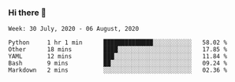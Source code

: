 ### Hi there 👋

<!--START_SECTION:waka-->
```text
Week: 30 July, 2020 - 06 August, 2020

Python     1 hr 1 min      ██████████████░░░░░░░░░░░   58.02 % 
Other      18 mins         ████░░░░░░░░░░░░░░░░░░░░░   17.85 % 
YAML       12 mins         ███░░░░░░░░░░░░░░░░░░░░░░   11.84 % 
Bash       9 mins          ██░░░░░░░░░░░░░░░░░░░░░░░   09.24 % 
Markdown   2 mins          ░░░░░░░░░░░░░░░░░░░░░░░░░   02.36 %
```
<!--END_SECTION:waka-->

<!--
**arlenxuzj/arlenxuzj** is a ✨ _special_ ✨ repository because its `README.md` (this file) appears on your GitHub profile.

Here are some ideas to get you started:

- 🔭 I’m currently working on ...
- 🌱 I’m currently learning ...
- 👯 I’m looking to collaborate on ...
- 🤔 I’m looking for help with ...
- 💬 Ask me about ...
- 📫 How to reach me: ...
- 😄 Pronouns: ...
- ⚡ Fun fact: ...
-->
